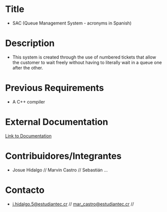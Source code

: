 # Title # 
- SAC (Queue Management System - acronyms in Spanish)

# Description #
- This system is created through the use of numbered tickets that allow the customer to wait freely without having to literally wait in a queue one after the other.
 
# Previous Requirements #
- A C++ compiler

# External Documentation #
[Link to Documentation]([url](https://drive.google.com/drive/folders/1DubDwuWA3XmyeDXJ5gcQBNAIwk_ApJRm?usp=sharing))

# Contribuidores/Integrantes #
- Josue Hidalgo // Marvin Castro // Sebastián ...

# Contacto #
- j.hidalgo.5@estudiantec.cr // mar_castro@estudiantec.cr // 
